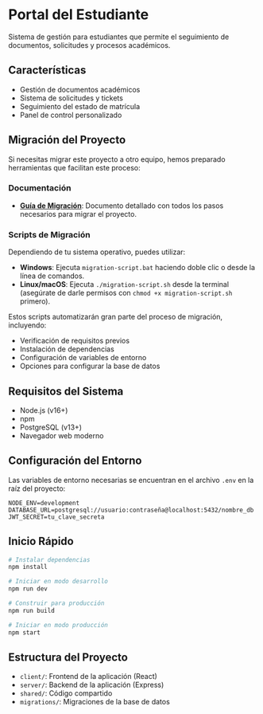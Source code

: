 # Portal del Estudiante

Sistema de gestión para estudiantes que permite el seguimiento de documentos, solicitudes y procesos académicos.

## Características

- Gestión de documentos académicos
- Sistema de solicitudes y tickets
- Seguimiento del estado de matrícula
- Panel de control personalizado

## Migración del Proyecto

Si necesitas migrar este proyecto a otro equipo, hemos preparado herramientas que facilitan este proceso:

### Documentación

- **[Guía de Migración](migration-guide.md)**: Documento detallado con todos los pasos necesarios para migrar el proyecto.

### Scripts de Migración

Dependiendo de tu sistema operativo, puedes utilizar:

- **Windows**: Ejecuta `migration-script.bat` haciendo doble clic o desde la línea de comandos.
- **Linux/macOS**: Ejecuta `./migration-script.sh` desde la terminal (asegúrate de darle permisos con `chmod +x migration-script.sh` primero).

Estos scripts automatizarán gran parte del proceso de migración, incluyendo:
- Verificación de requisitos previos
- Instalación de dependencias
- Configuración de variables de entorno
- Opciones para configurar la base de datos

## Requisitos del Sistema

- Node.js (v16+)
- npm
- PostgreSQL (v13+)
- Navegador web moderno

## Configuración del Entorno

Las variables de entorno necesarias se encuentran en el archivo `.env` en la raíz del proyecto:

```
NODE_ENV=development
DATABASE_URL=postgresql://usuario:contraseña@localhost:5432/nombre_db
JWT_SECRET=tu_clave_secreta
```

## Inicio Rápido

```bash
# Instalar dependencias
npm install

# Iniciar en modo desarrollo
npm run dev

# Construir para producción
npm run build

# Iniciar en modo producción
npm start
```

## Estructura del Proyecto

- `client/`: Frontend de la aplicación (React)
- `server/`: Backend de la aplicación (Express)
- `shared/`: Código compartido
- `migrations/`: Migraciones de la base de datos 